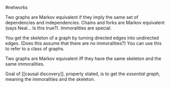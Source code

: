 #networks

Two graphs are Markov equivalent if they imply the same set of dependencies and independencies. Chains and forks are Markov equivalent (says Neal... Is this true?). Immoralities are special.

You get the skeleton of a graph by turning directed edges into undirected edges. (Does this assume that there are no immoralities?) You can use this to refer to a class of graphs.

Two graphs are Markov equivalent iff they have the same skeleton and the same immoralities.

Goal of [[causal discovery]], properly stated, is to get the *essential graph*, meaning the immoralities and the skeleton.